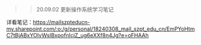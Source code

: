 >> 20.09.02 更新操作系统学习笔记

详看笔记：https://mailszpteducn-my.sharepoint.com/:o:/g/personal/18240308_mail_szpt_edu_cn/EmPYoHtmC7tBjABxYOIvWsIBxpofnIcjZ_ug6eXXf8n4Jg?e=oFHAAh